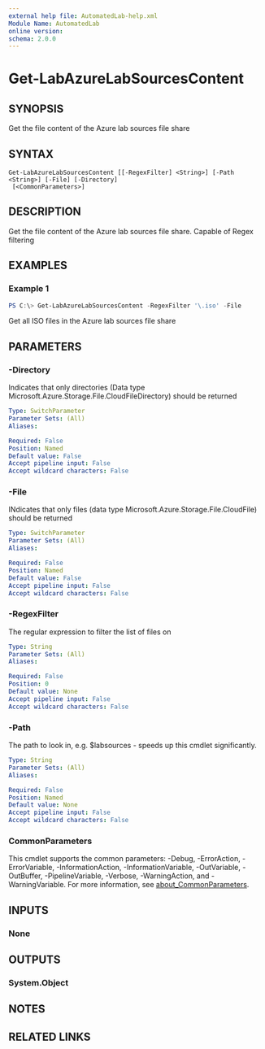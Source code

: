 ```yaml
---
external help file: AutomatedLab-help.xml
Module Name: AutomatedLab
online version:
schema: 2.0.0
---
```


# Get-LabAzureLabSourcesContent

## SYNOPSIS
Get the file content of the Azure lab sources file share

## SYNTAX

```
Get-LabAzureLabSourcesContent [[-RegexFilter] <String>] [-Path <String>] [-File] [-Directory]
 [<CommonParameters>]
```

## DESCRIPTION
Get the file content of the Azure lab sources file share.
Capable of Regex filtering

## EXAMPLES

### Example 1
```powershell
PS C:\> Get-LabAzureLabSourcesContent -RegexFilter '\.iso' -File
```

Get all ISO files in the Azure lab sources file share

## PARAMETERS

### -Directory
Indicates that only directories (Data type Microsoft.Azure.Storage.File.CloudFileDirectory) should be returned

```yaml
Type: SwitchParameter
Parameter Sets: (All)
Aliases:

Required: False
Position: Named
Default value: False
Accept pipeline input: False
Accept wildcard characters: False
```

### -File
INdicates that only files (data type Microsoft.Azure.Storage.File.CloudFile) should be returned

```yaml
Type: SwitchParameter
Parameter Sets: (All)
Aliases:

Required: False
Position: Named
Default value: False
Accept pipeline input: False
Accept wildcard characters: False
```

### -RegexFilter
The regular expression to filter the list of files on

```yaml
Type: String
Parameter Sets: (All)
Aliases:

Required: False
Position: 0
Default value: None
Accept pipeline input: False
Accept wildcard characters: False
```

### -Path
The path to look in, e.g.
$labsources - speeds up this cmdlet significantly.

```yaml
Type: String
Parameter Sets: (All)
Aliases:

Required: False
Position: Named
Default value: None
Accept pipeline input: False
Accept wildcard characters: False
```

### CommonParameters
This cmdlet supports the common parameters: -Debug, -ErrorAction, -ErrorVariable, -InformationAction, -InformationVariable, -OutVariable, -OutBuffer, -PipelineVariable, -Verbose, -WarningAction, and -WarningVariable. For more information, see [about_CommonParameters](http://go.microsoft.com/fwlink/?LinkID=113216).

## INPUTS

### None
## OUTPUTS

### System.Object
## NOTES

## RELATED LINKS
